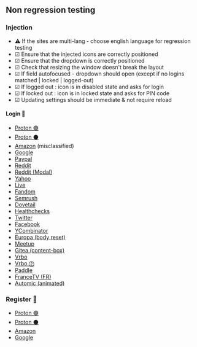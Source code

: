 ## Non regression testing

### Injection

-   ⚠ If the sites are multi-lang - choose english language for regression testing
-   ☑ Ensure that the injected icons are correctly positioned
-   ☑ Ensure that the dropdown is correctly positioned
-   ☑ Check that resizing the window doesn't break the layout
-   ☑ If field autofocused - dropdown should open (except if no logins matched | locked | logged-out)
-   ☑ If logged out : icon is in disabled state and asks for login
-   ☑ If locked out : icon is in locked state and asks for PIN code
-   ☑ Updating settings should be immediate & not require reload

#### Login 🔑

-   [Proton 🟣 ](https://account.proton.me/switch)
-   [Proton ⚫️](https://account.proton.black/switch)
-   [Amazon](https://www.amazon.com/ap/signin?openid.pape.max_auth_age=0&openid.return_to=https%3A%2F%2Fwww.amazon.com%2F%3Fref_%3Dnav_custrec_signin&openid.identity=http%3A%2F%2Fspecs.openid.net%2Fauth%2F2.0%2Fidentifier_select&openid.assoc_handle=usflex&openid.mode=checkid_setup&openid.claimed_id=http%3A%2F%2Fspecs.openid.net%2Fauth%2F2.0%2Fidentifier_select&openid.ns=http%3A%2F%2Fspecs.openid.net%2Fauth%2F2.0&) (misclassified)
-   [Google](https://accounts.google.com/InteractiveLogin/signinchooser)
-   [Paypal](https://www.paypal.com/signin)
-   [Reddit](https://www.reddit.com/login/)
-   [Reddit (Modal)](https://www.reddit.com/)
-   [Yahoo](https://login.yahoo.com/?.lang=en-US)
-   [Live](https://login.live.com/)
-   [Fandom](https://auth.fandom.com/signin)
-   [Semrush](https://www.semrush.com/login/)
-   [Dovetail](https://dovetailapp.com/auth/login/)
-   [Healthchecks](https://healthchecks.io/accounts/login/)
-   [Twitter](https://twitter.com/i/flow/login)
-   [Facebook](https://www.facebook.com)
-   [YCombinator](https://news.ycombinator.com/login)
-   [Europa (body reset)](https://webgate.ec.europa.eu/cas/login)
-   [Meetup](https://www.meetup.com/login/)
-   [Gitea (content-box)](https://try.gitea.io/user/login)
-   [Vrbo](https://www.vrbo.com/login?enable_login=true&redirectTo=%2Flogin)
-   [Vrbo ⓶](https://www.vrbo.com/auth/ui/login)
-   [Paddle](https://login.paddle.com/login)
-   [FranceTV (FR)](https://www.france.tv/inscription)
-   [Automic (animated)](https://investor.automic.com.au/#/home)

### Register 📝

-   [Proton 🟣 ](https://account.proton.me/signup)
-   [Proton ⚫️](https://account.proton.black/signup)
-   [Amazon](https://www.amazon.com/ap/register?openid.pape.max_auth_age=0&openid.return_to=https%3A%2F%2Fwww.amazon.com%2F%3F_encoding%3DUTF8%26ref_%3Dnav_newcust&openid.identity=http%3A%2F%2Fspecs.openid.net%2Fauth%2F2.0%2Fidentifier_select&openid.assoc_handle=usflex&openid.mode=checkid_setup&openid.claimed_id=http%3A%2F%2Fspecs.openid.net%2Fauth%2F2.0%2Fidentifier_select&openid.ns=http%3A%2F%2Fspecs.openid.net%2Fauth%2F2.0&)
-   [Google](https://accounts.google.com/signup/v2/webcreateaccount?continue=https%3A%2F%2Fmyaccount.google.com%3Futm_source%3Daccount-marketing-page%26utm_medium%3Dcreate-account-button&flowName=GlifWebSignIn&flowEntry=SignUp&hl=en)
